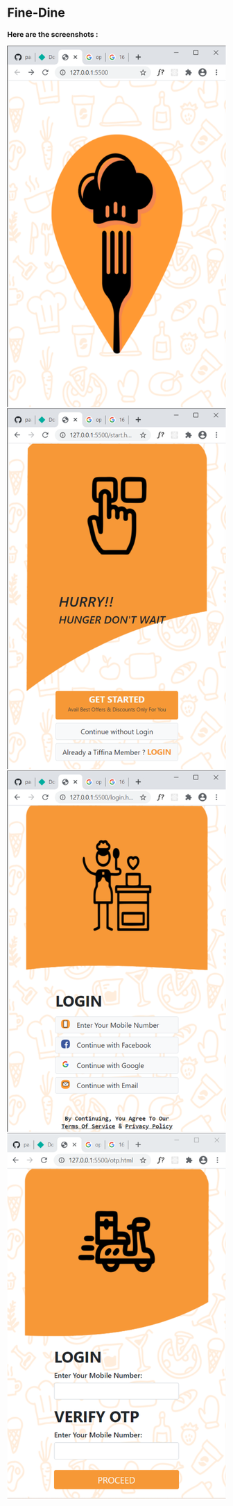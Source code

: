# Fine-Dine
### Here are the screenshots : 
![](images/ss-1.png)
![](images/ss-2.png)
![](images/ss-3.png)
![](images/ss-4.png)
